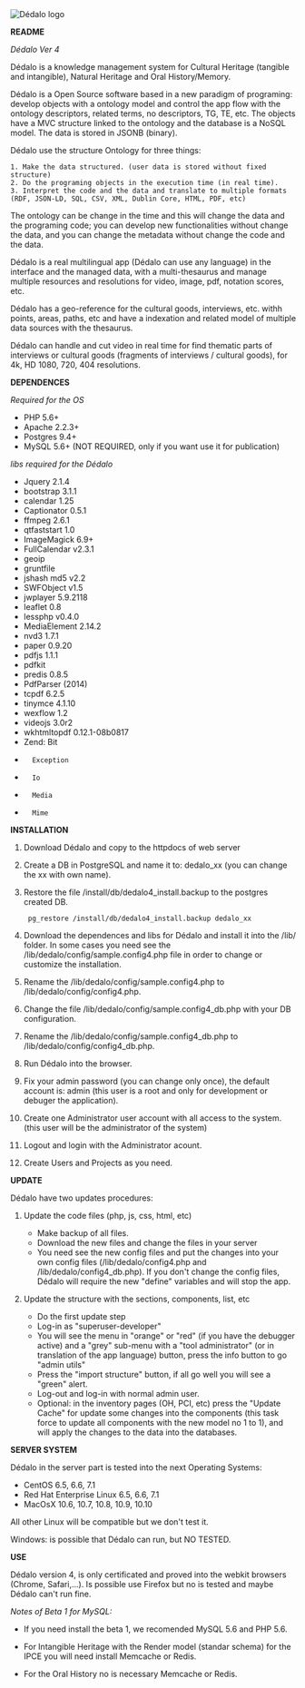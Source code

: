 <img src="http://dedalo4.antropolis.net/dedalo/images/logos/dedalo_logo.png" alt="Dédalo logo" />

**README**

*Dédalo Ver 4*

Dédalo is a knowledge management system for Cultural Heritage (tangible and intangible), Natural Heritage and Oral History/Memory. 

Dédalo is a Open Source software based in a new paradigm of programing: develop objects with a ontology model and control the app flow with the ontology descriptors, related terms, no descriptors, TG, TE, etc. The objects have a MVC structure linked to the ontology and the database is a NoSQL model. The data is stored in JSONB (binary).

Dédalo use the structure Ontology for three things:

	1. Make the data structured. (user data is stored without fixed structure)
	2. Do the programing objects in the execution time (in real time).
	3. Interpret the code and the data and translate to multiple formats (RDF, JSON-LD, SQL, CSV, XML, Dublin Core, HTML, PDF, etc)

The ontology can be change in the time and this will change the data and the programing code; you can develop new functionalities without change the data, and you can change the metadata without change the code and the data.

Dédalo is a real multilingual app (Dédalo can use any language) in the interface and the managed data, with a multi-thesaurus and manage multiple resources and resolutions for video, image, pdf, notation scores, etc. 

Dédalo has a geo-reference for the cultural goods, interviews, etc. withh points, areas, paths, etc and have a indexation and related model of multiple data sources with the thesaurus.

Dédalo can handle and cut video in real time for find thematic parts of interviews or cultural goods (fragments of interviews / cultural goods), for 4k, HD 1080, 720, 404 resolutions.

**DEPENDENCES**

*Required for the OS*

- PHP 5.6+
- Apache 2.2.3+
- Postgres 9.4+
- MySQL 5.6+ (NOT REQUIRED, only if you want use it for publication)

*libs required for the Dédalo*

- Jquery 2.1.4
- bootstrap 3.1.1
- calendar 1.25
- Captionator 0.5.1
- ffmpeg 2.6.1
- qtfaststart 1.0
- ImageMagick 6.9+
- FullCalendar v2.3.1
- geoip
- gruntfile
- jshash md5 v2.2
- SWFObject v1.5
- jwplayer 5.9.2118
- leaflet 0.8
- lessphp v0.4.0
- MediaElement 2.14.2
- nvd3 1.7.1
- paper 0.9.20
- pdfjs 1.1.1
- pdfkit
- predis 0.8.5
- PdfParser (2014)
- tcpdf 6.2.5
- tinymce 4.1.10
- wexflow 1.2
- videojs 3.0r2
- wkhtmltopdf 0.12.1-08b0817
- Zend: Bit
-       Exception
-       Io
-       Media
-       Mime

**INSTALLATION**

1. Download Dédalo and copy to the httpdocs of web server
2. Create a DB in PostgreSQL and name it to: dedalo_xx (you can change the xx with own name).
3. Restore the file /install/db/dedalo4_install.backup to the postgres created DB. 

		pg_restore /install/db/dedalo4_install.backup dedalo_xx

4. Download the dependences and libs for Dédalo and install it into the /lib/ folder. In some cases you need see the /lib/dedalo/config/sample.config4.php file in order to change or customize the installation.
5. Rename the /lib/dedalo/config/sample.config4.php to /lib/dedalo/config/config4.php.
6. Change the file /lib/dedalo/config/sample.config4_db.php with your DB configuration.
7. Rename the /lib/dedalo/config/sample.config4_db.php to /lib/dedalo/config/config4_db.php.
8. Run Dédalo into the browser. 
9. Fix your admin password (you can change only once), the default account is: admin (this user is a root and only for development or debuger the application).
10. Create one Administrator user account with all access to the system.(this user will be the administrator of the system)
11. Logout and login with the Administrator acount.
12. Create Users and Projects as you need.

**UPDATE**

Dédalo have two updates procedures:

1. Update the code files (php, js, css, html, etc)
	-  Make backup of all files.
	-  Download the new files and change the files in your server
	-  You need see the new config files and put the changes into your own config files (/lib/dedalo/config4.php and /lib/dedalo/config4_db.php). If you don't change the config files, Dédalo will require the new "define" variables and will stop the app.

2. Update the structure with the sections, components, list, etc
	-  Do the first update step
	-  Log-in as "superuser-developer"
	-  You will see the menu in "orange" or "red" (if you have the debugger active) and a "grey" sub-menu with a "tool administrator" (or in translation of the app language) button, press the info button to go "admin utils"
	-  Press the "import structure" button, if all go well you will see a "green" alert.
	-  Log-out and log-in with normal admin user.
	-  Optional: in the inventory pages (OH, PCI, etc) press the "Update Cache" for update some changes into the components (this task force to update all components with the new model no 1 to 1), and will apply the changes to the data into the databases.

**SERVER SYSTEM**

Dédalo in the server part is tested into the next Operating Systems:
- CentOS 6.5, 6.6, 7.1
- Red Hat Enterprise Linux 6.5, 6.6, 7.1
- MacOsX 10.6, 10.7, 10.8, 10.9, 10.10

All other Linux will be compatible but we don't test it.

Windows: is possible that Dédalo can run, but NO TESTED.

**USE**

Dédalo version 4, is only certificated and proved into the webkit browsers (Chrome, Safari,...). Is possible use Firefox but no is tested and maybe Dédalo can't run fine.

*Notes of Beta 1 for MySQL:*

- If you need install the beta 1, we recomended MySQL 5.6 and PHP 5.6.

- For Intangible Heritage with the Render model (standar schema) for the IPCE you will need install Memcache or Redis.

- For the Oral History no is necessary Memcache or Redis.

